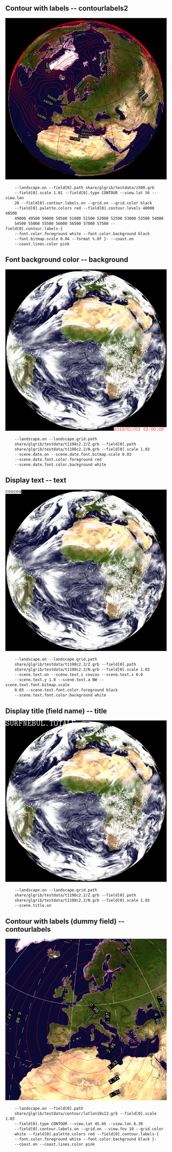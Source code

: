 ## Contour with labels -- contourlabels2
![](samples/contourlabels2/TEST_0000.png)

```
    --landscape.on --field[0].path share/glgrib/testdata/z500.grb 
    --field[0].scale 1.01 --field[0].type CONTOUR --view.lat 56 --view.lon 
    20 --field[0].contour.labels.on --grid.on --grid.color black 
    --field[0].palette.colors red --field[0].contour.levels 48000 48500 
    49000 49500 50000 50500 51000 51500 52000 52500 53000 53500 54000 
    54500 55000 55500 56000 56500 57000 57500 --field[0].contour.labels-{ 
    --font.color.foreground white --font.color.background black 
    --font.bitmap.scale 0.04 --format %.0f }- --coast.on 
    --coast.lines.color pink 
```
## Font background color -- background
![](samples/background/TEST_0000.png)

```
    --landscape.on --landscape.grid.path 
    share/glgrib/testdata/t1198c2.2/Z.grb --field[0].path 
    share/glgrib/testdata/t1198c2.2/N.grb --field[0].scale 1.03 
    --scene.date.on --scene.date.font.bitmap.scale 0.03 
    --scene.date.font.color.foreground red 
    --scene.date.font.color.background white 
```
## Display text -- text
![](samples/text/TEST_0000.png)

```
    --landscape.on --landscape.grid.path 
    share/glgrib/testdata/t1198c2.2/Z.grb --field[0].path 
    share/glgrib/testdata/t1198c2.2/N.grb --field[0].scale 1.03 
    --scene.text.on --scene.text.s coucou --scene.text.x 0.0 
    --scene.text.y 1.0 --scene.text.a NW --scene.text.font.bitmap.scale 
    0.03 --scene.text.font.color.foreground black 
    --scene.text.font.color.background white 
```
## Display title (field name) -- title
![](samples/title/TEST_0000.png)

```
    --landscape.on --landscape.grid.path 
    share/glgrib/testdata/t1198c2.2/Z.grb --field[0].path 
    share/glgrib/testdata/t1198c2.2/N.grb --field[0].scale 1.03 
    --scene.title.on 
```
## Contour with labels (dummy field) -- contourlabels
![](samples/contourlabels/TEST_0000.png)

```
    --landscape.on --field[0].path 
    share/glgrib/testdata/contour/latlon18x13.grb --field[0].scale 1.03 
    --field[0].type CONTOUR --view.lat 45.65 --view.lon 6.39 
    --field[0].contour.labels.on --grid.on --view.fov 10 --grid.color 
    white --field[0].palette.colors red --field[0].contour.labels-{ 
    --font.color.foreground white --font.color.background black }- 
    --coast.on --coast.lines.color pink 
```
